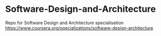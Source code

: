 # Software-Design-and-Architecture
Repo for Software Design and Architecture specialisation https://www.coursera.org/specializations/software-design-architecture